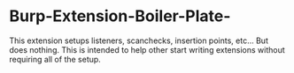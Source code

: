 # Burp-Extension-Boiler-Plate-
This extension setups listeners, scanchecks, insertion points, etc... But does nothing. This is intended to help other start writing extensions without requiring all of the setup.
